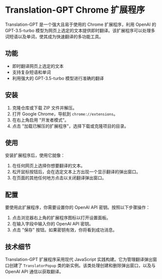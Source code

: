 
# Translation-GPT Chrome 扩展程序

Translation-GPT 是一个强大且易于使用的 Chrome 扩展程序，利用 OpenAI 的 GPT-3.5-turbo 模型为网页上选定的文本提供即时翻译。该扩展程序可以处理多词短语以及单词，使其成为快速翻译的多功能工具。

## 功能

- 即时翻译网页上选定的文本
- 支持复杂短语和单词
- 利用强大的 GPT-3.5-turbo 模型进行准确的翻译

## 安装

1. 克隆仓库或下载 ZIP 文件并解压。
2. 打开 Google Chrome，导航到 `chrome://extensions`。
3. 在右上角启用 "开发者模式"。
4. 点击 "加载已解压的扩展程序"，选择下载或克隆项目的目录。

## 使用

安装扩展程序后，使用它就像：

1. 在任何网页上选择你想要翻译的文本。
2. 松开鼠标按钮后，会在选定文本上方出现一个显示翻译的弹出窗口。
3. 在页面的其他任何地方点击以关闭翻译弹出窗口。

## 配置

要使用此扩展程序，你需要设置你的 OpenAI API 密钥。按照以下步骤操作：

1. 点击浏览器右上角的扩展程序图标以打开设置面板。
2. 在输入字段中输入你的 OpenAI API 密钥。
3. 点击 "保存" 按钮。如果密钥有效，你将看到成功消息。

## 技术细节

Translation-GPT 扩展程序采用现代 JavaScript 实践构建。它为管理翻译弹出窗口创建了 `TranslatorPopup` 类的新实例。该类处理创建和删除弹出窗口，以及与 OpenAI API 通信以获取翻译。

